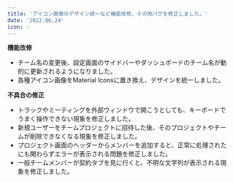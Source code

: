 ```yaml
---
title: 'アイコン画像のデザイン統一など機能改修、その他バグを修正しました。'
date: '2022.06.24'
icon: ✨
---
```


**機能改修**
- チーム名の変更後、設定画面のサイドバーやダッシュボードのチーム名が動的に更新されるようになりました。
- 各種アイコン画像をMaterial Iconsに置き換え、デザインを統一しました。

**不具合の修正**
- トラックやミーティングを外部ウィンドウで開こうとしても、キーボードでうまく操作できない現象を修正しました。
- 新規ユーザーをチームプロジェクトに招待した後、そのプロジェクトやチームが削除できなくなる現象を修正しました。
- プロジェクト画面のヘッダーからメンバーを追加すると、正常に処理されたにも関わらずエラーが表示される問題を修正しました。
- 一般チームメンバーが契約タブを見に行くと、不明な文字列が表示される現象を修正しました。

